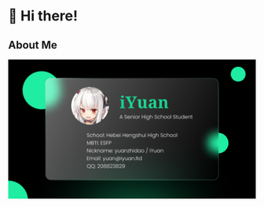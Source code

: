 # 👋 Hi there!

## About Me ##

![card-info](https://raw.githubusercontent.com/yuanzhidao/yuanzhidao/main/assets/img/card-info.png)

